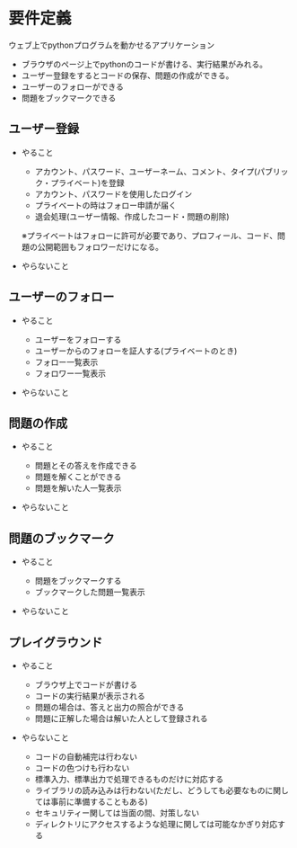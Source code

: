 # 要件定義
ウェブ上でpythonプログラムを動かせるアプリケーション
- ブラウザのページ上でpythonのコードが書ける、実行結果がみれる。
- ユーザー登録をするとコードの保存、問題の作成ができる。
- ユーザーのフォローができる
- 問題をブックマークできる

## ユーザー登録
- やること  
    - アカウント、パスワード、ユーザーネーム、コメント、タイプ(パブリック・プライベート)を登録
    - アカウント、パスワードを使用したログイン
    - プライベートの時はフォロー申請が届く
    - 退会処理(ユーザー情報、作成したコード・問題の削除)  

    ※プライベートはフォローに許可が必要であり、プロフィール、コード、問題の公開範囲もフォロワーだけになる。

- やらないこと

## ユーザーのフォロー
- やること  
    - ユーザーをフォローする
    - ユーザーからのフォローを証人する(プライベートのとき)
    - フォロー一覧表示
    - フォロワー一覧表示

- やらないこと

## 問題の作成
- やること  
    - 問題とその答えを作成できる
    - 問題を解くことができる
    - 問題を解いた人一覧表示

- やらないこと

## 問題のブックマーク
- やること  
    - 問題をブックマークする
    - ブックマークした問題一覧表示

- やらないこと

## プレイグラウンド
- やること  
    - ブラウザ上でコードが書ける
    - コードの実行結果が表示される
    - 問題の場合は、答えと出力の照合ができる
    - 問題に正解した場合は解いた人として登録される

- やらないこと
    - コードの自動補完は行わない
    - コードの色つけも行わない
    - 標準入力、標準出力で処理できるものだけに対応する
    - ライブラリの読み込みは行わない(ただし、どうしても必要なものに関しては事前に準備することもある)
    - セキュリティー関しては当面の間、対策しない
    - ディレクトリにアクセスするような処理に関しては可能なかぎり対応する

